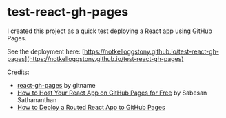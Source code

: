 # test-react-gh-pages

I created this project as a quick test deploying a React app using GitHub Pages.

See the deployment here: [https://notkelloggstony.github.io/test-react-gh-pages](https://notkelloggstony.github.io/test-react-gh-pages)

Credits:

* [react-gh-pages](https://github.com/gitname/react-gh-pages) by gitname
* [How to Host Your React App on GitHub Pages for Free](https://betterprogramming.pub/how-to-host-your-react-app-on-github-pages-for-free-919ad201a4cb) by Sabesan Sathananthan
* [How to Deploy a Routed React App to GitHub Pages](https://www.freecodecamp.org/news/deploy-a-react-app-to-github-pages)
